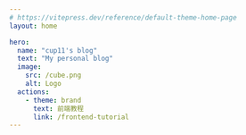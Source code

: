 ```yaml
---
# https://vitepress.dev/reference/default-theme-home-page
layout: home

hero:
  name: "cup11's blog"
  text: "My personal blog"
  image:
    src: /cube.png
    alt: Logo
  actions:
    - theme: brand
      text: 前端教程
      link: /frontend-tutorial
---
```


